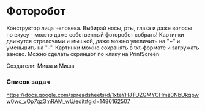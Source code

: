 # Фоторобот

Конструктор лица человека.
Выбирай носы, рты, глаза и даже волосы по вкусу - можно даже собственный фоторобот собрать! Картинки движутся стрелочами и мышкой, даже можно увеличить на "+" и уменьшить на "-". Картинки можно сохранять в txt-формате и загружать заново. Можно сделать скриншот по клику на PrintScreen

Создатели: Миша и Миша

### Список задач
https://docs.google.com/spreadsheets/d/1xteYHJTUZGMYCHmz0NbUkqpww0wc_vOp7qz3mRAM_wU/edit#gid=1486162507
